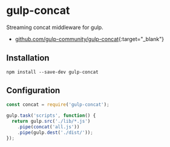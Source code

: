 # gulp-concat

Streaming concat middleware for gulp.

- [github.com/gulp-community/gulp-concat](https://github.com/gulp-community/gulp-concat){:target="_blank"}

## Installation

```shell
npm install --save-dev gulp-concat
```

## Configuration

```javascript
const concat = require('gulp-concat');
 
gulp.task('scripts', function() {
  return gulp.src('./lib/*.js')
    .pipe(concat('all.js'))
    .pipe(gulp.dest('./dist/'));
});
```
